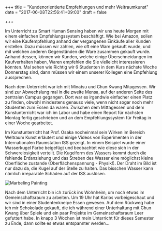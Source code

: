 +++
title = "Kundenorientierte Empfehlungen und mehr Weltraumkunst"
date = "2017-06-08T22:56:41+09:00"
draft = false

+++

Im Unterricht zu Smart Human Sensing haben wir uns heute Morgen mit einem
einfachen Empfehlungssystem beschäftigt. Wie bei Amazon, sollen wir eine
Kaufempfehlung anhand der vergangenen Einkäufe aller Kunden erstellen. Dazu
müssen wir zählen, wie oft eine Ware gekauft wurde, und mit welchen anderen
Gegenständen die Ware zusammen gekauft wurde. Anhand dessen, können wir Kunden,
welche einige Überschneidungen im Kaufverhalten haben, Waren empfehlen die Sie
vielleicht interessieren könnten. Mal sehen wie Richtig wir 6 Studenten in dem
Kurs nächste Woche Donnerstag sind, dann müssen wir einem unserer Kollegen eine
Empfehlung aussprechen.

Nach dem Unterricht war ich mit Minatsu und Chun Kwang Mitagessen. Wir sind zur
Abwechslung mal in die zweite Mensa, auf der anderen Seite des zentralen Campus
gegangen. Dort war es irgendwie einfacher einen Platz zu finden, obwohl
mindestens genauso viele, wenn nicht sogar noch mehr Studenten zum Essen da
waren. Zwischen dem Mittagessen und dem Kunstunterricht war ich im Labor und
habe einen Report für nächsten Montag fertig geschrieben und an dem
Empfehlungssystem für Freitag in einer Woche gearbeitet.

Im Kunstunterricht hat Prof. Osaka nocheinmal sein Wirken im Bereich Weltraum
Kunst erläutert und einige Videos von Experimenten in der Internationalen
Raumstation ISS gezeigt. In einem Beispiel wurde einer Wasserkugel Farbe
beigefügt und beobachtet wie diese sich in der Schwerelosigkeit verteilt.
Die Kugelform des Wassers kommt durch die fehlende Erdanziehung und das Streben
des Wasser eine möglichst kleine Oberfläche zustande (Oberflächenspannung -
Physik!). Der Draht im Bild ist nur dazu da, die Kugel auf der Stelle zu halten.
Das bisschen Wasser kann nämlich irreparable Schäden auf der ISS auslösen.

![Marbeling Painting](http://www.takuro-osaka.com/img/other/Marbling-2.jpg)

Nach dem Unterricht bin ich zurück ins Wohnheim, um noch etwas im
Gemeinschaftsraum zu arbeiten. Um 19 Uhr hat Karlos vorbeigeschaut und wir sind
in einer Studentenkneipe Essen gewesen. Auf dem Rückweg habe ich mir Schokolade
gekauft, die ich während einer Unterhaltung mit Chun Kwang über Spiele und ein
paar Projekte im Gemeinschaftsraum Leer gefuttert habe. In knapp 3 Wochen ist
mein Unterricht für dieses Semester zu Ende, dann sollte es etwas entspannter
werden...
